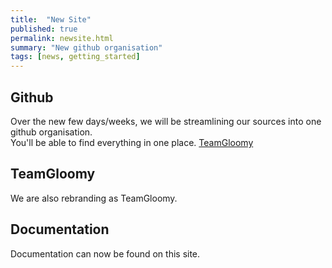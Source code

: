 ```yaml
---
title:  "New Site"
published: true
permalink: newsite.html
summary: "New github organisation"
tags: [news, getting_started]
---
```


## Github

Over the new few days/weeks, we will be streamlining our sources into one github organisation.  
You'll be able to find everything in one place. [TeamGloomy](https://github.com/TeamGloomy)

## TeamGloomy 
We are also rebranding as TeamGloomy.

## Documentation
Documentation can now be found on this site.